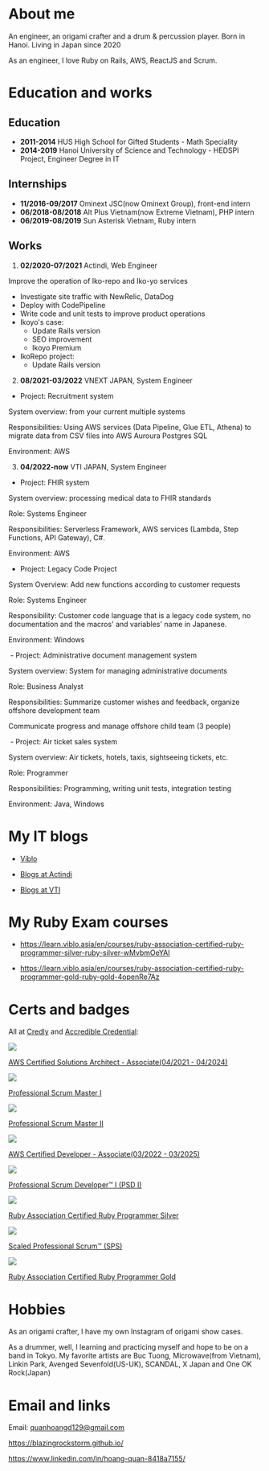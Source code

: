 # About me
An engineer, an origami crafter and a drum & percussion player. Born in Hanoi. Living in Japan since 2020

As an engineer, I love Ruby on Rails, AWS, ReactJS and Scrum.

# Education and works
## Education
- **2011-2014** HUS High School for Gifted Students - Math Speciality
- **2014-2019** Hanoi University of Science and Technology - HEDSPI Project, Engineer Degree in IT

## Internships
- **11/2016-09/2017** Ominext JSC(now Ominext Group), front-end intern
- **06/2018-08/2018** Alt Plus Vietnam(now Extreme Vietnam), PHP intern
- **06/2019-08/2019** Sun Asterisk Vietnam, Ruby intern

## Works

1. **02/2020-07/2021** Actindi, Web Engineer

Improve the operation of Iko-repo and Iko-yo services
- Investigate site traffic with NewRelic, DataDog
- Deploy with CodePipeline
- Write code and unit tests to improve product operations
- Ikoyo's case:
  - Update Rails version
  - SEO improvement
  - Ikoyo Premium
- IkoRepo project:
  - Update Rails version

2. **08/2021-03/2022** VNEXT JAPAN, System Engineer

- Project: Recruitment system

System overview: from your current multiple systems

Responsibilities: Using AWS services (Data Pipeline, Glue ETL, Athena) to migrate data from CSV files into AWS Auroura Postgres SQL

Environment: AWS

3. **04/2022-now** VTI JAPAN, System Engineer

- Project: FHIR system 

System overview: processing medical data to FHIR standards 

Role: Systems Engineer 

Responsibilities: Serverless Framework, AWS services (Lambda, Step Functions, API Gateway), C#.

Environment: AWS

- Project: Legacy Code Project

System Overview: Add new functions according to customer requests

Role: Systems Engineer

Responsibility: Customer code language that is a legacy code system, no documentation and the macros' and variables' name in Japanese.

Environment: Windows

 - Project: Administrative document management system

System overview: System for managing administrative documents

Role: Business Analyst

Responsibilities: Summarize customer wishes and feedback, organize offshore development team

Communicate progress and manage offshore child team (3 people)

 - Project: Air ticket sales system

System overview: Air tickets, hotels, taxis, sightseeing tickets, etc.

Role: Programmer

Responsibilities: Programming, writing unit tests, integration testing

Environment: Java, Windows

# My IT blogs

- [Viblo](https://viblo.asia/u/devil_boom_129)

- [Blogs at Actindi](https://tech.actindi.net/archive/category/quan)

- [Blogs at VTI](https://vtitech.vn/tag/gryqhon/)

# My Ruby Exam courses

- https://learn.viblo.asia/en/courses/ruby-association-certified-ruby-programmer-silver-ruby-silver-wMvbmOeYAl

- https://learn.viblo.asia/en/courses/ruby-association-certified-ruby-programmer-gold-ruby-gold-4openRe7Az

# Certs and badges

All at [Credly](https://www.credly.com/users/duc-quan-hoang/badges) and [Accredible Credential](https://www.credential.net/profile/hoangquan691429/wallet):

 ![](assets/img/aws-certified-solutions-architect-associate.png)
  
  [AWS Certified Solutions Architect - Associate(04/2021 - 04/2024)](https://www.credly.com/badges/17efe8cf-9ea6-459f-ade9-dc22fff82000)

 ![](assets/img/professional-scrum-master-i-psm-i.png)
  
   [Professional Scrum Master I](https://www.credly.com/badges/02b796b7-b597-4cd7-b0d5-c547de1e23d4)

 ![](assets/img/professional-scrum-master-ii-psm-ii.png)
  
   [Professional Scrum Master II](https://www.credly.com/badges/142143ea-9211-420d-b94a-27632578dc0f)

 ![](assets/img/aws-certified-developer-associate.png)
  
   [AWS Certified Developer - Associate(03/2022 - 03/2025)](https://www.credly.com/badges/35bcfa40-10ae-420f-8e7c-3dd35c1c16aa)
   
 ![](assets/img/professional-scrum-developer-i-psd-i.png)
 
   [Professional Scrum Developer™ I (PSD I)](https://www.credly.com/badges/64c9b6c3-ce14-407c-ba93-174d6eb15d14)

 ![](assets/img/logo_silver_v21.png)
 
   [Ruby Association Certified Ruby Programmer Silver](https://www.credential.net/d6b90bcc-0a14-4039-94ba-5443ea9dd343)

 ![](assets/img/scaled-professional-scrum-sps.png)
   
   [Scaled Professional Scrum™ (SPS)](https://www.credly.com/badges/677aab13-e8b3-46e7-b93f-d1ac003f26c9)
   
 ![](assets/img/Ruby&#32;Gold.png)
 
   [Ruby Association Certified Ruby Programmer Gold](https://www.credential.net/3c8a0b29-cc9d-4249-a148-ddf1800e53d9)

# Hobbies

As an origami crafter, I have my own Instagram of origami show cases.

As a drummer, well, I learning and practicing myself and hope to be on a band in Tokyo. My favorite artists are Buc Tuong, Microwave(from Vietnam), Linkin Park, Avenged Sevenfold(US-UK), SCANDAL, X Japan and One OK Rock(Japan)

# Email and links

Email: quanhoangd129@gmail.com

https://blazingrockstorm.github.io/

https://www.linkedin.com/in/hoang-quan-8418a7155/
